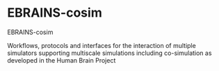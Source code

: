 # EBRAINS-cosim
EBRAINS-cosim

Workflows, protocols and interfaces for the interaction of multiple simulators
supporting multiscale simulations including co-simulation as developed in the Human Brain Project


